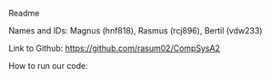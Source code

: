 Readme

Names and IDs: Magnus (hnf818), Rasmus (rcj896), Bertil (vdw233)

Link to Github: https://github.com/rasum02/CompSysA2

How to run our code:

